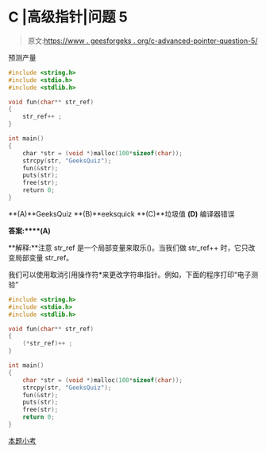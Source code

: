 # C |高级指针|问题 5

> 原文:[https://www . geesforgeks . org/c-advanced-pointer-question-5/](https://www.geeksforgeeks.org/c-advanced-pointer-question-5/)

预测产量

```cpp
#include <string.h>
#include <stdio.h>
#include <stdlib.h>

void fun(char** str_ref)
{
    str_ref++ ;
}

int main()
{
    char *str = (void *)malloc(100*sizeof(char));
    strcpy(str, "GeeksQuiz");
    fun(&str);
    puts(str);
    free(str);
    return 0;
}
```

**(A)**GeeksQuiz
**(B)**eeksquick
**(C)**垃圾值
**(D)** 编译器错误

**答案:****(A)**

**解释:**注意 str_ref 是一个局部变量来取乐()。当我们做 str_ref++ 时，它只改变局部变量 str_ref。

我们可以使用取消引用操作符*来更改字符串指针。例如，下面的程序打印“电子测验”

```cpp
#include <string.h>
#include <stdio.h>
#include <stdlib.h>

void fun(char** str_ref)
{
    (*str_ref)++ ;
}

int main()
{
    char *str = (void *)malloc(100*sizeof(char));
    strcpy(str, "GeeksQuiz");
    fun(&str);
    puts(str);
    free(str);
    return 0;
}

```

[本题小考](https://www.geeksforgeeks.org/quiz-corner-gq/)